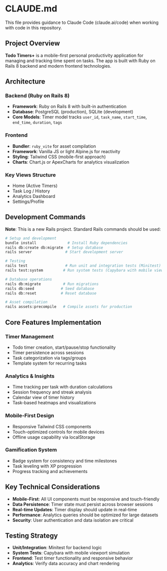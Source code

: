 # CLAUDE.md

This file provides guidance to Claude Code (claude.ai/code) when working with code in this repository.

## Project Overview

**Todo Timers+** is a mobile-first personal productivity application for managing and tracking time spent on tasks. The app is built with Ruby on Rails 8 backend and modern frontend technologies.

## Architecture

### Backend (Ruby on Rails 8)
- **Framework**: Ruby on Rails 8 with built-in authentication
- **Database**: PostgreSQL (production), SQLite (development)
- **Core Models**: Timer model tracks `user_id`, `task_name`, `start_time`, `end_time`, `duration`, `tags`

### Frontend
- **Bundler**: `ruby_vite` for asset compilation
- **Framework**: Vanilla JS or light Alpine.js for reactivity
- **Styling**: Tailwind CSS (mobile-first approach)
- **Charts**: Chart.js or ApexCharts for analytics visualization

### Key Views Structure
- Home (Active Timers)
- Task Log / History
- Analytics Dashboard
- Settings/Profile

## Development Commands

**Note**: This is a new Rails project. Standard Rails commands should be used:

```bash
# Setup and development
bundle install              # Install Ruby dependencies
rails db:create db:migrate  # Setup database
rails server               # Start development server

# Testing
rails test                 # Run unit and integration tests (Minitest)
rails test:system         # Run system tests (Capybara with mobile viewport)

# Database operations
rails db:migrate          # Run migrations
rails db:seed            # Seed database
rails db:reset           # Reset database

# Asset compilation
rails assets:precompile   # Compile assets for production
```

## Core Features Implementation

### Timer Management
- Todo timer creation, start/pause/stop functionality
- Timer persistence across sessions
- Task categorization via tags/groups
- Template system for recurring tasks

### Analytics & Insights
- Time tracking per task with duration calculations
- Session frequency and streak analysis
- Calendar view of timer history
- Task-based heatmaps and visualizations

### Mobile-First Design
- Responsive Tailwind CSS components
- Touch-optimized controls for mobile devices
- Offline usage capability via localStorage

### Gamification System
- Badge system for consistency and time milestones
- Task leveling with XP progression
- Progress tracking and achievements

## Key Technical Considerations

- **Mobile-First**: All UI components must be responsive and touch-friendly
- **Data Persistence**: Timer state must persist across browser sessions
- **Real-time Updates**: Timer display should update in real-time
- **Performance**: Analytics queries should be optimized for large datasets
- **Security**: User authentication and data isolation are critical

## Testing Strategy

- **Unit/Integration**: Minitest for backend logic
- **System Tests**: Capybara with mobile viewport simulation
- **Frontend**: Test timer functionality and responsive behavior
- **Analytics**: Verify data accuracy and chart rendering